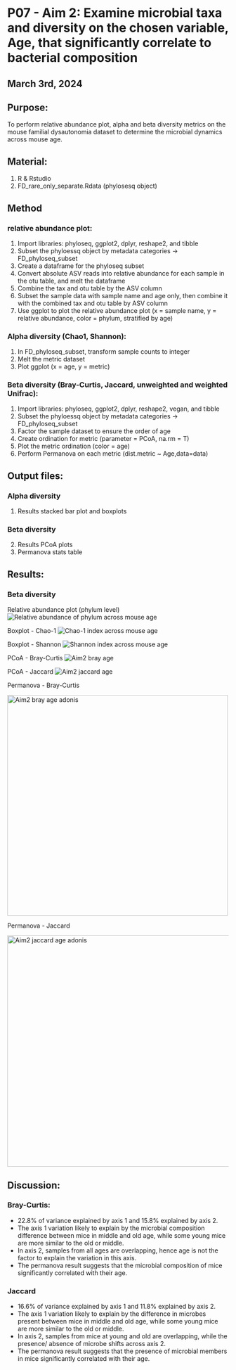 # P07 - Aim 2: Examine microbial taxa and diversity on the chosen variable, Age, that significantly correlate to bacterial composition

## March 3rd, 2024

## Purpose:
To perform relative abundance plot, alpha and beta diversity metrics on the mouse familial dysautonomia dataset to determine the microbial dynamics across mouse age.

## Material: 
1. R & Rstudio
2. FD_rare_only_separate.Rdata (phylosesq object)

## Method 
### relative abundance plot:
1. Import libraries: phyloseq, ggplot2, dplyr, reshape2, and tibble
2. Subset the phyloessq object by metadata categories -> FD_phyloseq_subset
3. Create a dataframe for the phyloseq subset
4. Convert absolute ASV reads into relative abundance for each sample in the otu table, and melt the dataframe 
5. Combine the tax and otu table by the ASV column
6. Subset the sample data with sample name and age only, then combine it with the combined tax and otu table by ASV column
7. Use ggplot to plot the relative abundance plot (x = sample name, y = relative abundance, color = phylum, stratified by age)

### Alpha diversity (Chao1, Shannon):
1. In FD_phyloseq_subset, transform sample counts to integer
2. Melt the metric dataset
3. Plot ggplot (x = age, y = metric)

### Beta diversity (Bray-Curtis, Jaccard, unweighted and weighted Unifrac):
1. Import libraries: phyloseq, ggplot2, dplyr, reshape2, vegan, and tibble
2. Subset the phyloessq object by metadata categories -> FD_phyloseq_subset
3. Factor the sample dataset to ensure the order of age
4. Create ordination for metric (parameter = PCoA, na.rm = T)
5. Plot the metric ordination (color = age)
6. Perform Permanova on each metric (dist.metric ~ Age,data=data)

## Output files:
### Alpha diversity
1. Results stacked bar plot and boxplots
### Beta diversity
2. Results PCoA plots
3. Permanova stats table

## Results: 

### Beta diversity

Relative abundance plot (phylum level)
![Relative abundance of phylum across mouse age](https://github.com/oliviakwon/MICB475_Team6/assets/158625508/132a18d3-9530-4235-a288-d0aeb0a0c697)


Boxplot - Chao-1
![Chao-1 index across mouse age](https://github.com/oliviakwon/MICB475_Team6/assets/158625508/7f244e7b-fc15-4f54-a34d-c948c4811c80)


Boxplot - Shannon
![Shannon index across mouse age](https://github.com/oliviakwon/MICB475_Team6/assets/158625508/e42fd223-37c9-4c95-ab1d-061af08187ae)


PCoA - Bray-Curtis 
![Aim2 bray age](https://github.com/oliviakwon/MICB475_Team6/assets/158625508/22e12225-316b-434a-8b9a-23f7540a203c)


PCoA - Jaccard 
![Aim2 jaccard age](https://github.com/oliviakwon/MICB475_Team6/assets/158625508/5e5536a6-cc06-400d-8683-731818375047)


Permanova - Bray-Curtis

<img width="502" alt="Aim2 bray age adonis" src="https://github.com/oliviakwon/MICB475_Team6/assets/158625508/c78c34df-7bbf-4ccc-a2ae-6142a4cc60c7">


Permanova - Jaccard

<img width="526" alt="Aim2 jaccard age adonis" src="https://github.com/oliviakwon/MICB475_Team6/assets/158625508/00e45e87-c925-47ec-9682-a06abaae0410">


## Discussion:

### Bray-Curtis:
*	22.8% of variance explained by axis 1 and 15.8% explained by axis 2.
*	The axis 1 variation likely to explain by the microbial composition difference between mice in middle and old age, while some young mice are more similar to the old or middle. 
*	In axis 2, samples from all ages are overlapping, hence age is not the factor to explain the variation in this axis.
*	The permanova result suggests that the microbial composition of mice significantly correlated with their age. 

### Jaccard
*	16.6% of variance explained by axis 1 and 11.8% explained by axis 2.
*	The axis 1 variation likely to explain by the difference in microbes present between mice in middle and old age, while some young mice are more similar to the old or middle. 
*	In axis 2, samples from mice at young and old are overlapping, while the presence/ absence of microbe shifts across axis 2.
*	The permanova result suggests that the presence of microbial members in mice significantly correlated with their age. 

